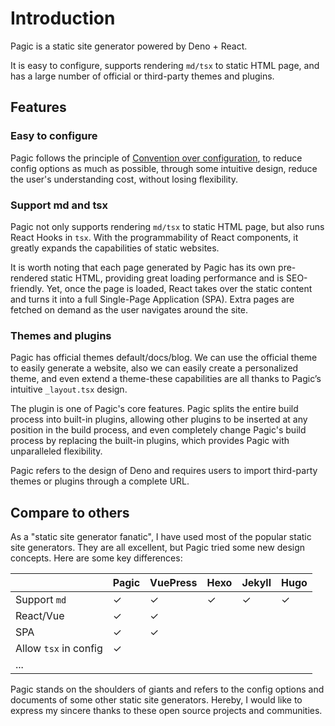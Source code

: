 # Introduction

Pagic is a static site generator powered by Deno + React.

It is easy to configure, supports rendering `md/tsx` to static HTML page, and has a large number of official or third-party themes and plugins.

## Features

### Easy to configure

Pagic follows the principle of [Convention over configuration](https://en.wikipedia.org/wiki/Convention_over_configuration), to reduce config options as much as possible, through some intuitive design, reduce the user's understanding cost, without losing flexibility.

### Support md and tsx

Pagic not only supports rendering `md/tsx` to static HTML page, but also runs React Hooks in `tsx`. With the programmability of React components, it greatly expands the capabilities of static websites.

It is worth noting that each page generated by Pagic has its own pre-rendered static HTML, providing great loading performance and is SEO-friendly. Yet, once the page is loaded, React takes over the static content and turns it into a full Single-Page Application (SPA). Extra pages are fetched on demand as the user navigates around the site.

### Themes and plugins

Pagic has official themes default/docs/blog. We can use the official theme to easily generate a website, also we can easily create a personalized theme, and even extend a theme-these capabilities are all thanks to Pagic’s intuitive `_layout.tsx` design.

The plugin is one of Pagic's core features. Pagic splits the entire build process into built-in plugins, allowing other plugins to be inserted at any position in the build process, and even completely change Pagic's build process by replacing the built-in plugins, which provides Pagic with unparalleled flexibility.

Pagic refers to the design of Deno and requires users to import third-party themes or plugins through a complete URL.

## Compare to others

As a "static site generator fanatic", I have used most of the popular static site generators. They are all excellent, but Pagic tried some new design concepts. Here are some key differences:

|                       | Pagic | VuePress | Hexo | Jekyll | Hugo |
| --------------------- | ----- | -------- | ---- | ------ | ---- |
| Support `md`          | ✓     | ✓        | ✓    | ✓      | ✓    |
| React/Vue             | ✓     | ✓        |      |        |      |
| SPA                   | ✓     | ✓        |      |        |      |
| Allow `tsx` in config | ✓     |          |      |        |      |
| ...                   |       |          |      |        |      |

Pagic stands on the shoulders of giants and refers to the config options and documents of some other static site generators. Hereby, I would like to express my sincere thanks to these open source projects and communities.
